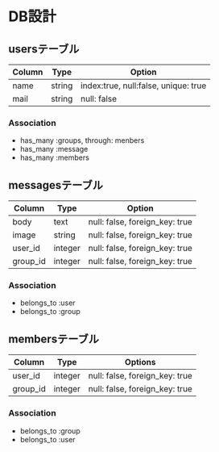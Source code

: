 # DB設計

## usersテーブル
|Column|Type|Option|
|------|----|------|
|name|string|index:true, null:false, unique: true|
|mail|string|null: false|

### Association
- has_many :groups, through: menbers
- has_many :message
- has_many :members

## messagesテーブル

|Column|Type|Option|
|------|----|------|
|body|text|null: false, foreign_key: true|
|image|string|null: false, foreign_key: true|
|user_id|integer|null: false, foreign_key: true|
|group_id|integer|null: false, foreign_key: true|

### Association
- belongs_to :user
- belongs_to :group

## membersテーブル

|Column|Type|Options|
|------|----|-------|
|user_id|integer|null: false, foreign_key: true|
|group_id|integer|null: false, foreign_key: true|

### Association
- belongs_to :group
- belongs_to :user
